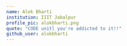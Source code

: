 ```yaml
---
name: Alok Bharti
institution: IIIT Jabalpur
profile_pic: alokbharti.png
quote: "CODE unitl you're addicted to it!!"
github_user: alokbharti
---
```


